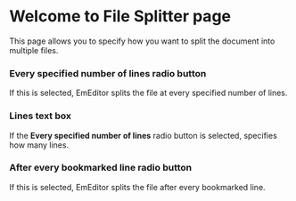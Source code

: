 # Welcome to File Splitter page

This page allows you to specify how you want to split the document into
multiple files.

### Every specified number of lines radio button

If this is selected, EmEditor splits the file at every specified number of
lines.

### Lines text box

If the **Every specified number of lines** radio button is
selected, specifies how many lines.

### After every bookmarked line radio button

If this is selected, EmEditor splits the file after every bookmarked line.
